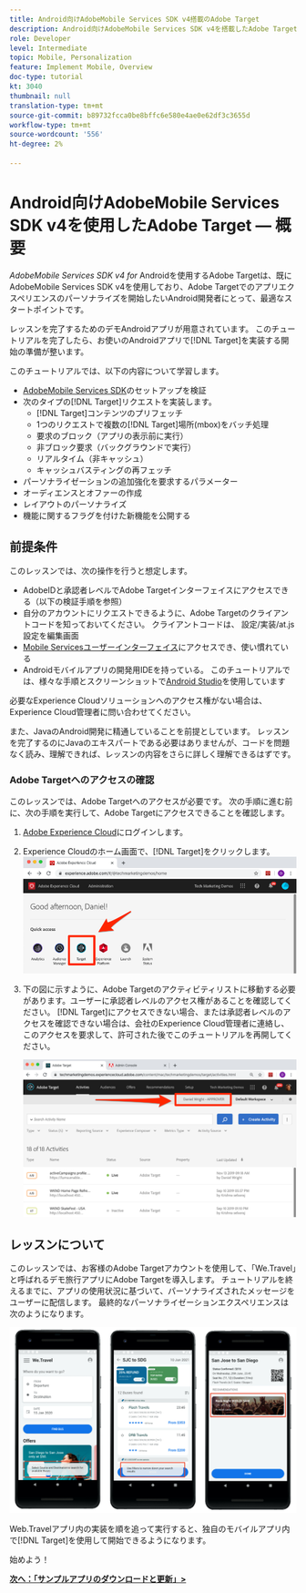 ```yaml
---
title: Android向けAdobeMobile Services SDK v4搭載のAdobe Target
description: Android向けAdobeMobile Services SDK v4を搭載したAdobe Targetは、既にAdobeMobile Services SDK v4を使用し、Adobe Targetでのアプリエクスペリエンスのパーソナライズを開始したいAndroid開発者にとって、最適なスタートポイントです。
role: Developer
level: Intermediate
topic: Mobile, Personalization
feature: Implement Mobile, Overview
doc-type: tutorial
kt: 3040
thumbnail: null
translation-type: tm+mt
source-git-commit: b89732fcca0be8bffc6e580e4ae0e62df3c3655d
workflow-type: tm+mt
source-wordcount: '556'
ht-degree: 2%

---
```



# Android向けAdobeMobile Services SDK v4を使用したAdobe Target — 概要

_AdobeMobile Services SDK v4 for_ Androidを使用するAdobe Targetは、既にAdobeMobile Services SDK v4を使用しており、Adobe Targetでのアプリエクスペリエンスのパーソナライズを開始したいAndroid開発者にとって、最適なスタートポイントです。

レッスンを完了するためのデモAndroidアプリが用意されています。 このチュートリアルを完了したら、お使いのAndroidアプリで[!DNL Target]を実装する開始の準備が整います。

このチュートリアルでは、以下の内容について学習します。

* [AdobeMobile Services SDK](https://docs.adobe.com/content/help/en/mobile-services/android/getting-started-android/requirements.html)のセットアップを検証
* 次のタイプの[!DNL Target]リクエストを実装します。
   * [!DNL Target]コンテンツのプリフェッチ
   * 1つのリクエストで複数の[!DNL Target]場所(mbox)をバッチ処理
   * 要求のブロック（アプリの表示前に実行）
   * 非ブロック要求（バックグラウンドで実行）
   * リアルタイム（非キャッシュ）
   * キャッシュバスティングの再フェッチ
* パーソナライゼーションの追加強化を要求するパラメーター
* オーディエンスとオファーの作成
* レイアウトのパーソナライズ
* 機能に関するフラグを付けた新機能を公開する

## 前提条件

このレッスンでは、次の操作を行うと想定します。

* AdobeIDと承認者レベルでAdobe Targetインターフェイスにアクセスできる（以下の検証手順を参照）
* 自分のアカウントにリクエストできるように、Adobe Targetのクライアントコードを知っておいてください。 クライアントコードは、   設定/実装/at.js設定を編集画面
* [Mobile Servicesユーザーインターフェイス](https://mobilemarketing.adobe.com)にアクセスでき、使い慣れている
* Androidモバイルアプリの開発用IDEを持っている。 このチュートリアルでは、様々な手順とスクリーンショットで[Android Studio](https://developer.android.com/studio/install)を使用しています

必要なExperience Cloudソリューションへのアクセス権がない場合は、Experience Cloud管理者に問い合わせてください。

また、JavaのAndroid開発に精通していることを前提としています。 レッスンを完了するのにJavaのエキスパートである必要はありませんが、コードを問題なく読み、理解できれば、レッスンの内容をさらに詳しく理解できるはずです。

### Adobe Targetへのアクセスの確認

このレッスンでは、Adobe Targetへのアクセスが必要です。 次の手順に進む前に、次の手順を実行して、Adobe Targetにアクセスできることを確認します。

1. [Adobe Experience Cloud](https://experience.adobe.com/)にログインします。
1. Experience Cloudのホーム画面で、[!DNL Target]をクリックします。
   ![Experience Cloudホーム画面](assets/aec_homeScreen_clickTarget.png)
1. 下の図に示すように、Adobe Targetのアクティビティリストに移動する必要があります。ユーザーに承認者レベルのアクセス権があることを確認してください。 [!DNL Target]にアクセスできない場合、または承認者レベルのアクセスを確認できない場合は、会社のExperience Cloud管理者に連絡し、このアクセスを要求して、許可された後でこのチュートリアルを再開してください。

   ![AdobeUI](assets/targetUI_approver.png)

## レッスンについて

このレッスンでは、お客様のAdobe Targetアカウントを使用して、「We.Travel」と呼ばれるデモ旅行アプリにAdobe Targetを導入します。 チュートリアルを終えるまでに、アプリの使用状況に基づいて、パーソナライズされたメッセージをユーザーに配信します。 最終的なパーソナライゼーションエクスペリエンスは次のようになります。

![We.Travelアプリfinal](assets/overview_final_result.jpg)

Web.Travelアプリ内の実装を順を追って実行すると、独自のモバイルアプリ内で[!DNL Target]を使用して開始できるようになります。

始めよう！

**[次へ：「サンプルアプリのダウンロードと更新」>](download-and-update-the-sample-app.md)**
